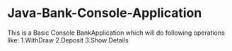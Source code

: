 # Java-Bank-Console-Application
This is a Basic Console BankApplication which will do following operations like: 
1.WithDraw
2.Deposit
3.Show Details


